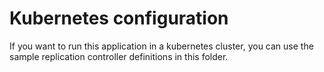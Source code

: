 # Kubernetes configuration

If you want to run this application in a kubernetes cluster, you can use the
sample replication controller definitions in this folder.
